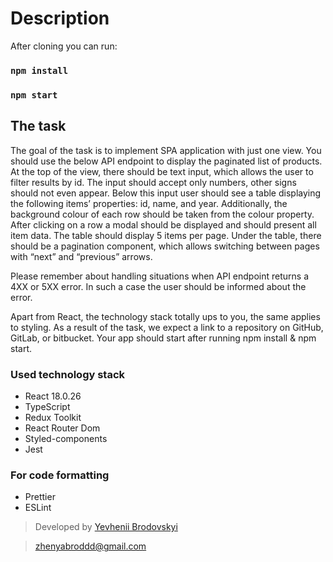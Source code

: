 # Description

After cloning you can run:
### `npm install`
### `npm start`

## The task

The goal of the task is to implement SPA application with just one view. You should use the below API endpoint to display the paginated list of products. At the top of the view, there should be text input, which allows the user to filter results by id. The input should accept only numbers, other signs should not even appear. Below this input user should see a table displaying the following items’ properties: id, name, and year. Additionally, the background colour of each row should be taken from the colour property. After clicking on a row a modal should be displayed and should present all item data. The table should display 5 items per page. Under the table, there should be a pagination component, which allows switching between pages with “next” and “previous” arrows.

Please remember about handling situations when API endpoint returns a 4XX or 5XX error. In such a case the user should be informed about the error.

Apart from React, the technology stack totally ups to you, the same applies to styling. As a result of the task, we expect a link to a repository on GitHub, GitLab, or bitbucket. Your app should start after running npm install & npm start.

### Used technology stack
* React 18.0.26
* TypeScript
* Redux Toolkit
* React Router Dom
* Styled-components
* Jest 
### For code formatting
* Prettier
* ESLint

> Developed by [Yevhenii Brodovskyi](https://www.linkedin.com/in/yevhenii-brodovskyi-a4915822b/)

> zhenyabroddd@gmail.com

